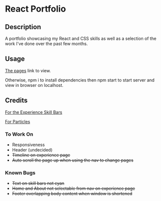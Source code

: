 # React Portfolio

## Description

A portfolio showcasing my React and CSS skills as well as a selection of the work I've done over the past few months.

## Usage

[The pages](https://jthornex.github.io/React-Portfolio/) link to view.

Otherwise, npm i to install dependencies then npm start to start server and view in browser on localhost.

## Credits

[For the Experience Skill Bars](https://www.npmjs.com/package/react-skills)

[For Particles](https://github.com/matteobruni/tsparticles)

### To Work On

- Responsiveness
- Header (undecided)
- ~~Timeline on experience page~~
- ~~Auto scroll the page up when using the nav to change pages~~

### Known Bugs

- ~~Text on skill bars not cyan~~
- ~~Home and About not selectable from nav on experience page~~
- ~~Footer overlapping body content when window is shortened~~
